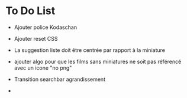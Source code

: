 # To Do List

- Ajouter police Kodaschan

- Ajouter reset CSS

- La suggestion liste doit être centrée par rapport à la miniature

- ajouter algo pour que les films sans miniatures ne soit pas référencé avec un icone "no png"

- Transition searchbar agrandissement

- 